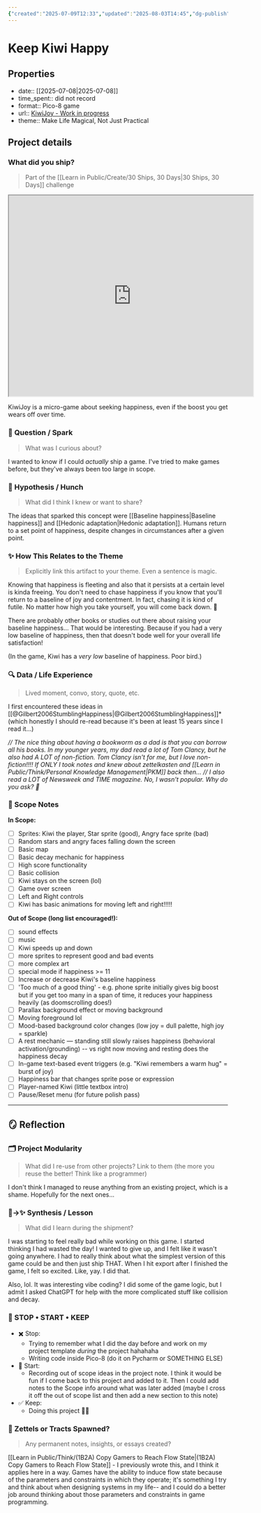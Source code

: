 ```yaml
---
{"created":"2025-07-09T12:33","updated":"2025-08-03T14:45","dg-publish":true,"noteIcon":"log","dg-path":"Create/Keep Kiwi Happy micro-game.md","permalink":"/create/keep-kiwi-happy-micro-game/","dgPassFrontmatter":true}
---
```



# Keep Kiwi Happy 

## Properties 

- date:: [[2025-07-08\|2025-07-08]]
- time_spent:: did not record 
- format:: Pico-8 game
- url:: [KiwiJoy - Work in progress](https://www.lexaloffle.com/bbs/?tid=150136)
- theme:: Make Life Magical, Not Just Practical

## Project details 

### What did you ship? 
> Part of the [[Learn in Public/Create/30 Ships, 30 Days\|30 Ships, 30 Days]] challenge
<iframe src="https://www.lexaloffle.com/bbs/?tid=150136" width="560" height="460"></iframe>

KiwiJoy is a micro-game about seeking happiness, even if the boost you get wears off over time. 

### 🌱 Question / Spark
> What was I curious about?

I wanted to know if I could _actually_ ship a game. I've tried to make games before, but they've always been too large in scope. 

### 🧠 Hypothesis / Hunch
> What did I think I knew or want to share?

The ideas that sparked this concept were [[Baseline happiness\|Baseline happiness]] and [[Hedonic adaptation\|Hedonic adaptation]]. Humans return to a set point of happiness, despite changes in circumstances after a given point.

### ✨ How This Relates to the Theme 
> Explicitly link this artifact to your theme. Even a sentence is magic.

Knowing that happiness is fleeting and also that it persists at a certain level is kinda freeing. You don't need to chase happiness if you know that you'll return to a baseline of joy and contentment. In fact, chasing it is kind of futile. No matter how high you take yourself, you will come back down. 🎈

There are probably other books or studies out there about raising your baseline happiness... That would be interesting. Because if you had a very low baseline of happiness, then that doesn't bode well for your overall life satisfaction!

(In the game, Kiwi has a *very low* baseline of happiness. Poor bird.) 

### 🔍 Data / Life Experience
> Lived moment, convo, story, quote, etc.
 
 I first encountered these ideas in [[@Gilbert2006StumblingHappiness\|@Gilbert2006StumblingHappiness]]* (which honestly I should re-read because it's been at least 15 years since I read it...)

*// The nice thing about having a bookworm as a dad is that you can borrow all his books. In my younger years, my dad read a lot of Tom Clancy, but he also had A LOT of non-fiction. Tom Clancy isn't for me, but I love non-fiction!!!! If ONLY I took notes and knew about zettelkasten and [[Learn in Public/Think/Personal Knowledge Management\|PKM]] back then... 
// I also read a LOT of Newsweek and TIME magazine. No, I wasn't popular. Why do you ask? 🤣*

### 🧰 Scope Notes
**In Scope:**  
- [ ] Sprites: Kiwi the player, Star sprite (good), Angry face sprite (bad)
- [ ] Random stars and angry faces falling down the screen 
- [ ] Basic map 
- [ ] Basic decay mechanic for happiness
- [ ] High score functionality 
- [ ] Basic collision
- [ ] Kiwi stays on the screen (lol)
- [ ] Game over screen 
- [ ] Left and Right controls 
- [ ] Kiwi has basic animations for moving left and right!!!!! 

**Out of Scope (long list encouraged!):**  
- [ ] sound effects
- [ ] music
- [ ] Kiwi speeds up and down 
- [ ] more sprites to represent good and bad events 
- [ ] more complex art 
- [ ] special mode if happiness >= 11 
- [ ] Increase or decrease Kiwi's baseline happiness 
- [ ] 'Too much of a good thing' - e.g. phone sprite initially gives big boost but if you get too many in a span of time, it reduces your happiness heavily (as doomscrolling does!)
- [ ] Parallax background effect or moving background
- [ ] Moving foreground lol 
 - [ ] Mood-based background color changes (low joy = dull palette, high joy = sparkle)
-  [ ] A rest mechanic — standing still slowly raises happiness (behavioral activation/grounding) -- vs right now moving and resting does the happiness decay 
- [ ] In-game text-based event triggers (e.g. "Kiwi remembers a warm hug" = burst of joy)
- [ ] Happiness bar that changes sprite pose or expression
- [ ] Player-named Kiwi (little textbox intro)
- [ ] Pause/Reset menu (for future polish pass)

---
## 🪞 Reflection 

### 🗂️ Project Modularity 
> What did I re-use from other projects? Link to them (the more you reuse the better! Think like a programmer)

I don't think I managed to reuse anything from an existing project, which is a shame. Hopefully for the next ones... 

### 🧠→✨ Synthesis / Lesson
> What did I learn during the shipment?

I was starting to feel really bad while working on this game. I started thinking I had wasted the day! I wanted to give up, and I felt like it wasn't going anywhere. I had to really think about what the simplest version of this game could be and then just ship THAT. When I hit export after I finished the game, I felt so excited. Like, yay. I did that. 

Also, lol. It was interesting vibe coding? I did some of the game logic, but I admit I asked ChatGPT for help with the more complicated stuff like collision and decay. 
### 🧭 STOP • START • KEEP
- ✖️ Stop: 
	- Trying to remember what I did the day before and work on my project template *during* the project hahahaha 
	- Writing code inside Pico-8 (do it on Pycharm or SOMETHING ELSE)
- 🔁 Start:
	- Recording out of scope ideas in the project note. I think it would be fun if I come back to this project and added to it. Then I could add notes to the Scope info around what was later added (maybe I cross it off the out of scope list and then add a new section to this note) 
- ✅ Keep:  
	- Doing this project 🥹💖

### 🧠 Zettels or Tracts Spawned?
> Any permanent notes, insights, or essays created?

[[Learn in Public/Think/(1B2A) Copy Gamers to Reach Flow State\|(1B2A) Copy Gamers to Reach Flow State]] - I previously wrote this, and I think it applies here in a way. Games have the ability to induce flow state because of the parameters and constraints in which they operate; it's something I try and think about when designing systems in my life-- and I could do a better job around thinking about those parameters and constraints in game programming. 

